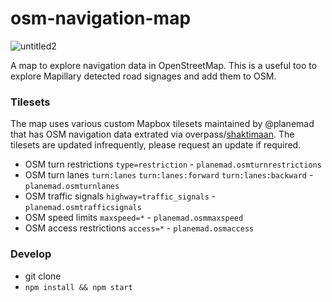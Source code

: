 # osm-navigation-map
![untitled2](https://cloud.githubusercontent.com/assets/126868/15677497/23779148-2768-11e6-8dc0-1923abcc760e.gif)

A map to explore navigation data in OpenStreetMap. This is a useful too to explore Mapillary detected road signages and add them to OSM.

### Tilesets

The map uses various custom Mapbox tilesets maintained by @planemad that has OSM navigation data extrated via overpass/[shaktimaan](https://github.com/geohacker/shaktiman). The tilesets are updated infrequently, please request an update if required.

- OSM turn restrictions `type=restriction` - `planemad.osmturnrestrictions`
- OSM turn lanes `turn:lanes` `turn:lanes:forward` `turn:lanes:backward`  - `planemad.osmturnlanes`
- OSM traffic signals `highway=traffic_signals` - `planemad.osmtrafficsignals`
- OSM speed limits `maxspeed=*` - `planemad.osmmaxspeed`
- OSM access restrictions `access=*` - `planemad.osmaccess`

### Develop

* git clone
* `npm install && npm start`
